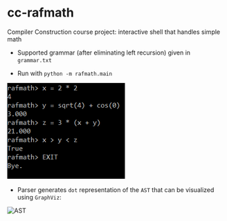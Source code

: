 # cc-rafmath
Compiler Construction course project: interactive shell that handles simple math

- Supported grammar (after eliminating left recursion) given in `grammar.txt`

- Run with `python -m rafmath.main`

![Screenshot](/screenshot.png "Screenshot")

- Parser generates `dot` representation of the `AST` that can be visualized using `GraphViz`:

![AST](/ast_example.png "AST")

